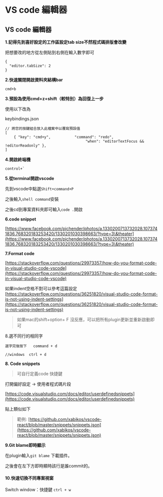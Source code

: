 # VS code 編輯器

## VS code 編輯器

**1.記得先到喜好設定的工作區設定tab size不然程式碼排版會改變**

把想要改的地方從左側貼到右側在輸入數字即可

```
{
  "editor.tabSize": 2
}
```

**2.快速關閉開啟資料夾結構bar**

```
cmd+b
```

**3.預設為使用cmd+z+shift（較特別）為回復上一步**

使用以下改為

keybindings.json

```
// 將您的按鍵組合放入此檔案中以覆寫預設值
[
    { "key": "cmd+y",           "command": "redo",
                                     "when": "editorTextFocus && !editorReadonly" },
]
```

**4.開啟終端機**

```
control+`
```

**5.從terminal開啟vscode**

先到vscode中點選`Shift+command+P`

之後輸入`shell command`安裝

之後cd到專案資料夾即可輸入`code .`開啟

**6.code snippet**

[https://www.facebook.com/pjchender/photos/a.1330200713732028.1073741836.768320183253420/1330201030398663/?type=3\&theater](https://www.facebook.com/pjchender/photos/a.1330200713732028.1073741836.768320183253420/1330201030398663/?type=3\&theater)

**7.Format code**

[https://stackoverflow.com/questions/29973357/how-do-you-format-code-in-visual-studio-code-vscode](https://stackoverflow.com/questions/29973357/how-do-you-format-code-in-visual-studio-code-vscode)

如果indent空格不對可以參考這篇設定[https://stackoverflow.com/questions/36251820/visual-studio-code-format-is-not-using-indent-settings](https://stackoverflow.com/questions/36251820/visual-studio-code-format-is-not-using-indent-settings)

> 如果mac的shift+option+ F 沒反應，可以把所有plugin更新並重新啟動即可

8.選不同行的相同字

```
選字完後按下   command + d

//windows  ctrl + d
```

**8. Code snippets**

> 可自行定義code 快捷鍵

打開偏好設定 -> 使用者程式碼片段

[https://code.visualstudio.com/docs/editor/userdefinedsnippets](https://code.visualstudio.com/docs/editor/userdefinedsnippets)

貼上類似如下

> 範例: [https://github.com/xabikos/vscode-react/blob/master/snippets/snippets.json](https://github.com/xabikos/vscode-react/blob/master/snippets/snippets.json)

**9.Git blame即時顯示**

在plugin輸入`git blame` 下載插件。

之後會在左下方即時顯時該行是誰commit的。

#### 10.快速切換不同專案視窗

Switch window：快捷鍵 `ctrl + w`
